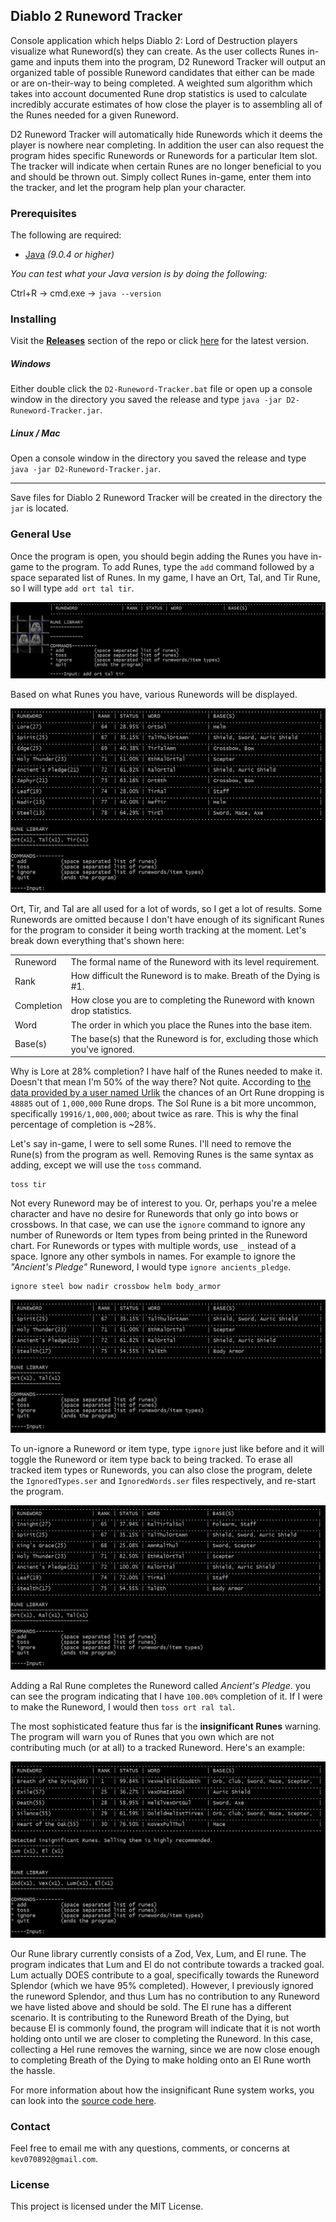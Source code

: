 ## Diablo 2 Runeword Tracker

Console application which helps Diablo 2: Lord of Destruction players visualize what Runeword(s) they can create. As the user collects Runes in-game and inputs them into the program, D2 Runeword Tracker will output an organized table of possible Runeword candidates that either can be made or are on-their-way to being completed. A weighted sum algorithm which takes into account documented Rune drop statistics is used to calculate incredibly accurate estimates of how close the player is to assembling all of the Runes needed for a given Runeword.

D2 Runeword Tracker will automatically hide Runewords which it deems the player is nowhere near completing. In addition the user can also request the program hides specific Runewords or Runewords for a particular Item slot. The tracker will indicate when certain Runes are no longer beneficial to you and should be thrown out. Simply collect Runes in-game, enter them into the tracker, and let the program help plan your character.

### Prerequisites

The following are required:

* [Java](http://www.oracle.com/technetwork/java/javase/downloads/index.html) *(9.0.4 or higher)*

*You can test what your Java version is by doing the following:*

Ctrl+R -> cmd.exe -> `java --version`

### Installing

Visit the **[Releases](https://github.com/KevinTyrrell/D2-Runeword-Tracker/releases)** section of the repo or click [here](https://github.com/KevinTyrrell/D2-Runeword-Tracker/releases/latest) for the latest version.

##### Windows

Either double click the `D2-Runeword-Tracker.bat` file or open up a console window in the directory you saved the release and type `java -jar D2-Runeword-Tracker.jar`.

##### Linux / Mac

Open a console window in the directory you saved the release and type `java -jar D2-Runeword-Tracker.jar`.

----
Save files for Diablo 2 Runeword Tracker will be created in the directory the `jar` is located.

### General Use

Once the program is open, you should begin adding the Runes you have in-game to the program. To add Runes, type the `add` command followed by a space separated list of Runes. In my game, I have an Ort, Tal, and Tir Rune, so I will type `add ort tal tir`. 

![Img](https://github.com/KevinTyrrell/D2-Runeword-Tracker/raw/master/res/TutorialImg1.png "Adding Runes")

Based on what Runes you have, various Runewords will be displayed.

![Img](https://github.com/KevinTyrrell/D2-Runeword-Tracker/raw/master/res/TutorialImg2.png "Runeword output")

Ort, Tir, and Tal are all used for a lot of words, so I get a lot of results. Some Runewords are omitted because I don't have enough of its significant Runes for the program to consider it being worth tracking at the moment. Let's break down everything that's shown here:

|            |                                                                             |
|------------|-----------------------------------------------------------------------------|
| Runeword   | The formal name of the Runeword with its level requirement.                 |
| Rank       | How difficult the Runeword is to make. Breath of the Dying is #1.           |
| Completion | How close you are to completing the Runeword with known drop statistics.    |
| Word       | The order in which you place the Runes into the base item.                  |
| Base(s)    | The base(s) that the Runeword is for, excluding those which you've ignored. |

Why is Lore at 28% completion? I have half of the Runes needed to make it. Doesn't that mean I'm 50% of the way there? Not quite. According to [the data provided by a user named Urlik](https://diablo2.diablowiki.net/Guide:Rune_Finder_Guide_v1.10,_by_Urlik) the chances of an Ort Rune dropping is `48885` out of `1,000,000` Rune drops. The Sol Rune is a bit more uncommon, specifically `19916/1,000,000`; about twice as rare. This is why the final percentage of completion is ~28%. 

Let's say in-game, I were to sell some Runes. I'll need to remove the Rune(s) from the program as well. Removing Runes is the same syntax as adding, except we will use the `toss` command.

```
toss tir
```

Not every Runeword may be of interest to you. Or, perhaps you're a melee character and have no desire for Runewords that only go into bows or crossbows. In that case, we can use the `ignore` command to ignore any number of Runewords or Item types from being printed in the Runeword chart. For Runewords or types with multiple words, use `_` instead of a space. Ignore any other symbols in names. For example to ignore the *"Ancient's Pledge"* Runeword, I would type `ignore ancients_pledge`.

```
ignore steel bow nadir crossbow helm body_armor
```

![Img](https://github.com/KevinTyrrell/D2-Runeword-Tracker/raw/master/res/TutorialImg3.png "Tossing and ignoring")

To un-ignore a Runeword or item type, type `ignore` just like before and it will toggle the Runeword or item type back to being tracked. To erase all tracked item types or Runewords, you can also close the program, delete the `IgnoredTypes.ser` and `IgnoredWords.ser` files respectively, and re-start the program.

![Img](https://github.com/KevinTyrrell/D2-Runeword-Tracker/raw/master/res/TutorialImg4.png "Completing Runewords")

Adding a Ral Rune completes the Runeword called *Ancient's Pledge*. you can see the program indicating that I have `100.00%` completion of it. If I were to make the Runeword, I would then `toss ort ral tal`.

The most sophisticated feature thus far is the **insignificant Runes** warning. The program will warn you of Runes that you own which are not contributing much (or at all) to a tracked Runeword. Here's an example:

![Img](https://github.com/KevinTyrrell/D2-Runeword-Tracker/raw/master/res/TutorialImg5.png "Insignificant Runes")

Our Rune library currently consists of a Zod, Vex, Lum, and El rune. The program indicates that Lum and El do not contribute towards a tracked goal. Lum actually DOES contribute to a goal, specifically towards the Runeword Splendor (which we have 95% completed). However, I previously ignored the runeword Splendor, and thus Lum has no contribution to any Runeword we have listed above and should be sold. The El rune has a different scenario. It is contributing to the Runeword Breath of the Dying, but because El is commonly found, the program will indicate that it is not worth holding onto until we are closer to completing the Runeword. In this case, collecting a Hel rune removes the warning, since we are now close enough to completing Breath of the Dying to make holding onto an El Rune worth the hassle.

For more information about how the insignificant Rune system works, you can look into the [source code here](https://github.com/KevinTyrrell/D2-Runeword-Tracker/blob/master/src/diablo/RuneLibrary.java#L105).

### Contact

Feel free to email me with any questions, comments, or concerns at `kev070892@gmail.com`.

### License

This project is licensed under the MIT License.